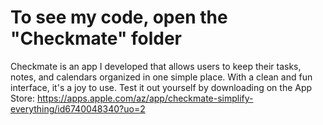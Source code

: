 # To see my code, open the "Checkmate" folder
Checkmate is an app I developed that allows users to keep their tasks, notes, and calendars organized in one simple place. With a clean and fun interface, it's a joy to use.
Test it out yourself by downloading on the App Store: https://apps.apple.com/az/app/checkmate-simplify-everything/id6740048340?uo=2
